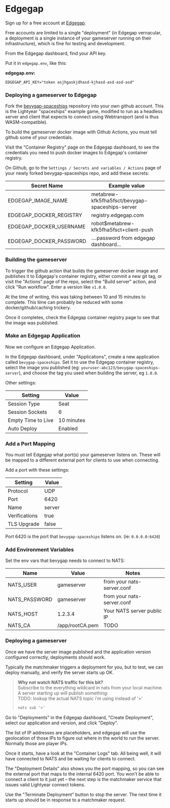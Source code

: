 # Edgegap

Sign up for a free account at [Edgegap](https://edgegap.com).

Free accounts are limited to a single "deployment" (in Edgegap vernacular, a deployment is a single instance of your gameserver running on their infrastructure), which is fine for testing and development.

From the Edgegap dashboard, find your API key.

Put it in `edgegap.env`, like this:

**edgegap.env:**
```
EDGEGAP_API_KEY="token asjhgaskjdhasd-kjhasd-asd-asd-asd"
```





### Deploying a gameserver to Edgegap

Fork the [bevygap-spaceships](https://github.com/RJ/bevygap-spaceships/) repository into your own github account. 
This is the Lightyear "spaceships" example game, modified to run as a headless server and client that expects to connect using Webtransport (and is thus WASM-compatible).

To build the gameserver docker image with Github Actions, you must tell github some of your credentials.

Visit the "Container Registry" page on the Edgegap dashboard, to see the credentials you need to push
docker images to Edgegap's container registry.

On Github, go to the `Settings / Secrets and variables / Actions` page of your newly forked bevygap-spaceships repo, and add these secrets:

  | Secret Name             | Example value                                   |
  | ----------------------- | ----------------------------------------------- |
  | EDGEGAP_IMAGE_NAME      | metabrew-kfk5fha5fsct/bevygap-spaceships-server |
  | EDGEGAP_DOCKER_REGISTRY | registry.edgegap.com                            |
  | EDGEGAP_DOCKER_USERNAME | robot$metabrew-kfk5fha5fsct+client-push         |
  | EDGEGAP_DOCKER_PASSWORD | ....password from edgegap dashboard...          |

### Building the gameserver

To trigger the github action that builds the gameserver docker image and publishes it to Edgegap's container registry, either commit a new git tag, or visit the "Actions" page of the repo, select the "Build server" action, and click "Run workflow". Enter a version like `v1.0.0`.

At the time of writing, this was taking between 10 and 15 minutes to complete. This time can probably be reduced with some docker/github/caching trickery.

Once it completes, check the Edgegap container registry page to see that the image was published.

### Make an Edgegap Application

Now we configure an Edgegap Application.

In the Edgegap dashboard, under "Applications", create a new application called `bevygap-spaceships`. Set it to use the Edgegap container registry, select the image you published (eg: `youruser-abc123/bevygap-spaceships-server`), and choose the tag you used when building the server, eg `1.0.0`.

Other settings:

| Setting            | Value      |
| ------------------ | ---------- |
| Session Type       | Seat       |
| Session Sockets    | 6          |
| Empty Time to Live | 10 minutes |
| Auto Deploy        | Enabled    |

### Add a Port Mapping

You must tell Edgegap what port(s) your gameserver listens on. These will be mapped to a different external port for clients to use when connecting.

Add a port with these settings:

| Setting       | Value  |
| ------------- | ------ |
| Protocol      | UDP    |
| Port          | 6420   |
| Name          | server |
| Verifications | true   |
| TLS Upgrade   | false  |

Port 6420 is the port that `bevygap-spaceships` listens on. (ie: `0.0.0.0:6420`)

### Add Environment Variables

Set the env vars that bevygap needs to connect to NATS:

| Name          | Value           | Notes                      |
| ------------- | --------------- | -------------------------- |
| NATS_USER     | gameserver      | from your nats-server.conf |
| NATS_PASSWORD | gameserver      | from your nats-server.conf |
| NATS_HOST     | 1.2.3.4         | Your NATS server public IP |
| NATS_CA       | /app/rootCA.pem | TODO                       |

### Deploying a gameserver

Once we have the server image published and the application version configured correctly, deployments should work.

Typically the matchmaker triggers a deployment for you, but to test, we can deploy manually, and verify the server starts up OK.

> **Why not watch NATS traffic for this bit?**
> <br>Subscribe to the everything wildcard in nats from your local machine.
> <br> A server starting up will publish something:
> <br>TODO: lookup the actual NATS topic i'm using instead of '>'
>```bash
>nats sub '>'
>```

Go to "Deployments" in the Edgegap dashboard, "Create Deployment", select our application and version, and click "Deploy".

The list of IP addresses are placeholders, and edgegap will use the geolocation of those IPs to figure out where in the world to run the server. Normally those are player IPs.

Once it starts, have a look at the "Container Logs" tab.  All being well, it will have connected to NATS and be waiting for clients to connect.

The "Deployment Details" also shows you the port mapping, so you can see the external port that maps to the internal 6420 port. You won't be able to connect a client to it just yet – the next step is the matchmaker service that issues valid Lightyear connect tokens.

Use the "Terminate Deployment" button to stop the server. The next time it starts up should be in response to a matchmaker request.


